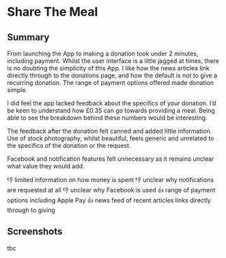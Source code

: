 # Share The Meal

## Summary

From launching the App to making a donation took under 2 minutes, including payment. Whilst the user interface is a little jagged at times, there is no doubting the simplicity of this App. I like how the news articles link directly through to the donations page, and how the default is not to give a recurring donation. The range of payment options offered made donation simple.

I did feel the app lacked feedback about the specifics of your donation. I’d be keen to understand how £0.35 can go towards providing a meal. Being able to see the breakdown behind these numbers would be interesting.

The feedback after the donation felt canned and added little information. Use of stock photography, whilst beautiful, feels generic and unrelated to the specifics of the donation or the request.

Facebook and notification features felt unnecessary as it remains unclear what value they would add.

👎 limited information on how money is spent
👎 unclear why notifications are requested at all
👎 unclear why Facebook is used
👍 range of payment options including Apple Pay
👍 news feed of recent articles links directly through to giving

## Screenshots

tbc
